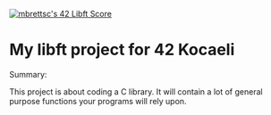 <a href="https://github.com/JaeSeoKim/badge42"><img src="https://badge42.vercel.app/api/v2/cl8vu6qy400210glbg0qg34io/project/2818205" alt="mbrettsc's 42 Libft Score" /></a>
# My libft project for 42 Kocaeli

Summary:

This project is about coding a C library. It will contain a lot of general purpose functions your programs will rely upon.


